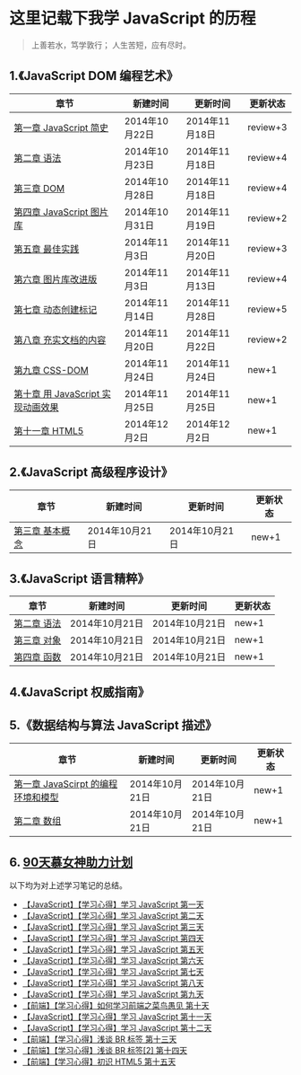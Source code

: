 # 这里记载下我学 JavaScript 的历程

  >上善若水，笃学敦行；
  >人生苦短，应有尽时。

## 1.《JavaScript DOM 编程艺术》
|             章节     |  新建时间    |   更新时间   |更新状态|
|----------------------|--------------|--------------|--------|
|[第一章 JavaScript 简史](https://github.com/paddingme/Learning-JavaScript/blob/master/Book/1-1.md)|2014年10月22日|2014年11月18日|  review+3  |
|[第二章 语法](https://github.com/paddingme/Learning-JavaScript/blob/master/Book/1-2.md)|2014年10月23日|2014年11月18日|  review+4  |
|[第三章 DOM](https://github.com/paddingme/Learning-JavaScript/blob/master/Book/1-3.md)|2014年10月28日|2014年11月18日|  review+4  |
|[第四章 JavaScript 图片库](https://github.com/paddingme/Learning-JavaScript/blob/master/Book/1-4.md)|2014年10月31日|2014年11月19日|  review+2  |
|[第五章 最佳实践](https://github.com/paddingme/Learning-JavaScript/blob/master/Book/1-5.md)|2014年11月3日|2014年11月20日|  review+3  |
|[第六章 图片库改进版](https://github.com/paddingme/Learning-JavaScript/blob/master/Book/1-6.md)|2014年11月3日|2014年11月13日|  review+4 |
|[第七章 动态创建标记](https://github.com/paddingme/Learning-JavaScript/blob/master/Book/1-7.md)|2014年11月14日|2014年11月28日|  review+5 |
|[第八章 充实文档的内容](https://github.com/paddingme/Learning-JavaScript/blob/master/Book/1-8.md)|2014年11月20日|2014年11月22日|  review+2|
|[第九章 CSS-DOM](https://github.com/paddingme/Learning-JavaScript/blob/master/Book/1-9.md)|2014年11月24日|2014年11月24日|  new+1|
|[第十章 用 JavaScript 实现动画效果](https://github.com/paddingme/Learning-JavaScript/blob/master/Book/1-10.md)|2014年11月25日|2014年11月25日|  new+1|
|[第十一章 HTML5](https://github.com/paddingme/Learning-JavaScript/blob/master/Book/1-11.md)|2014年12月2日|2014年12月2日|  new+1|



## 2.《JavaScript 高级程序设计》

|             章节                  |  新建时间    |   更新时间   |更新状态|
|-----------------------------------|--------------|--------------|--------|
|[第三章 基本概念](https://github.com/paddingme/Learning-JavaScript/blob/master/Book/2-1.md)|2014年10月21日|2014年10月21日|new+1|


## 3.《JavaScript 语言精粹》

|  章节     |  新建时间    |   更新时间   |更新状态|
|-----------|--------------|--------------|--------|
|[第二章 语法](https://github.com/paddingme/Learning-JavaScript/blob/master/Book/3-2.md)|2014年10月21日|2014年10月21日|  new+1  |
|[第三章 对象](https://github.com/paddingme/Learning-JavaScript/blob/master/Book/3-3.md)|2014年10月21日|2014年10月21日|  new+1  |
|[第四章 函数](https://github.com/paddingme/Learning-JavaScript/blob/master/Book/3-4.md)|2014年10月21日|2014年10月21日|  new+1  |


## 4.《JavaScript 权威指南》




## 5.《数据结构与算法 JavaScript 描述》

|                 章节                  |  新建时间    |   更新时间  |更新状态|
|---------------------------------------|--------------|--------------|-------|
|[第一章 JavaScirpt 的编程环境和模型](https://github.com/paddingme/Learning-JavaScript/blob/master/Book/5-1.md)|2014年10月21日|2014年10月21日|new+1|
|[第二章 数组](https://github.com/paddingme/Learning-JavaScript/blob/master/Book/5-2.md) |2014年10月21日|2014年10月21日|new+1|


## 6. [90天慕女神助力计划](http://www.imooc.com/wenda/detail/234205)
以下均为对上述学习笔记的总结。

+ [【JavaScript】【学习心得】学习 JavaScript 第一天](https://github.com/paddingme/Learning-JavaScript/issues/1)
+ [【JavaScript】【学习心得】学习 JavaScript 第二天](https://github.com/paddingme/Learning-JavaScript/issues/5)
+ [【JavaScript】【学习心得】学习 JavaScript 第三天](https://github.com/paddingme/Learning-JavaScript/issues/6)
+ [【JavaScript】【学习心得】学习 JavaScript 第四天](https://github.com/paddingme/Learning-JavaScript/issues/7)
+ [【JavaScript】【学习心得】学习 JavaScript 第五天](https://github.com/paddingme/Learning-JavaScript/issues/9)
+ [【JavaScript】【学习心得】学习 JavaScript 第六天](https://github.com/paddingme/Learning-JavaScript/issues/10)
+ [【JavaScript】【学习心得】学习 JavaScript 第七天](https://github.com/paddingme/Learning-JavaScript/issues/11)
+ [【JavaScript】【学习心得】学习 JavaScript 第八天](https://github.com/paddingme/Learning-JavaScript/issues/12)
+ [【JavaScript】【学习心得】学习 JavaScript 第九天](https://github.com/paddingme/Learning-JavaScript/issues/13)
+ [【前端】【学习心得】如何学习前端之菜鸟愚见  第十天](https://github.com/paddingme/Learning-JavaScript/issues/14)
+ [【JavaScript】【学习心得】学习 JavaScript 第十一天](https://github.com/paddingme/Learning-JavaScript/issues/15)
+ [【JavaScript】【学习心得】学习 JavaScript 第十二天](https://github.com/paddingme/Learning-JavaScript/issues/16)
+ [【前端】【学习心得】浅谈 BR 标签 第十三天](https://github.com/paddingme/Learning-JavaScript/issues/17)
+ [【前端】【学习心得】浅谈 BR 标签[2] 第十四天](https://github.com/paddingme/Learning-JavaScript/issues/18)
+ [【前端】【学习心得】初识 HTML5 第十五天](https://github.com/paddingme/Learning-JavaScript/issues/19)





